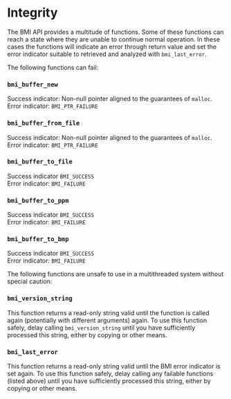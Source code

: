 # Integrity

The BMI API provides a multitude of functions. Some of these functions can reach a state where they are unable to continue normal operation. In these cases the functions will indicate an error through return value and set the error indicator suitable to retrieved and analyzed with `bmi_last_error`.

The following functions can fail:

### `bmi_buffer_new`

Success indicator: Non-null pointer aligned to the guarantees of `malloc`.  
Error indicator: `BMI_PTR_FAILURE`

### `bmi_buffer_from_file`

Success indicator: Non-null pointer aligned to the guarantees of `malloc`.  
Error indicator: `BMI_PTR_FAILURE`

### `bmi_buffer_to_file`

Success indicator `BMI_SUCCESS`  
Error indicator: `BMI_FAILURE`

### `bmi_buffer_to_ppm`

Success indicator `BMI_SUCCESS`  
Error indicator: `BMI_FAILURE`

### `bmi_buffer_to_bmp`

Success indicator `BMI_SUCCESS`  
Error indicator: `BMI_FAILURE`

The following functions are unsafe to use in a multithreaded system without special caution:

### `bmi_version_string`

This function returns a read-only string valid until the function is called again (potentially with different arguments) again. To use this function safely, delay calling `bmi_version_string` until you have sufficiently processed this string, either by copying or other means.

### `bmi_last_error`

This function returns a read-only string valid until the BMI error indicator is set again. To use this function safely, delay calling any failable functions (listed above) until you have sufficiently processed this string, either by copying or other means.
